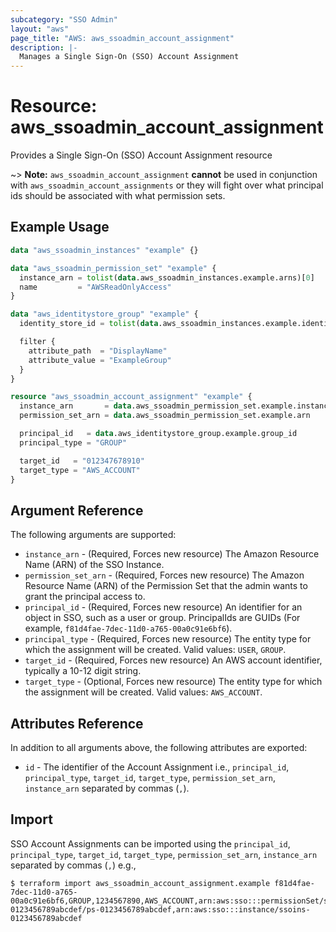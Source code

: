 ```yaml
---
subcategory: "SSO Admin"
layout: "aws"
page_title: "AWS: aws_ssoadmin_account_assignment"
description: |-
  Manages a Single Sign-On (SSO) Account Assignment
---
```


# Resource: aws_ssoadmin_account_assignment

Provides a Single Sign-On (SSO) Account Assignment resource

~> **Note:** `aws_ssoadmin_account_assignment` **cannot** be used in conjunction with `aws_ssoadmin_account_assignments` or they will fight over what principal ids should be associated with what permission sets.

## Example Usage

```terraform
data "aws_ssoadmin_instances" "example" {}

data "aws_ssoadmin_permission_set" "example" {
  instance_arn = tolist(data.aws_ssoadmin_instances.example.arns)[0]
  name         = "AWSReadOnlyAccess"
}

data "aws_identitystore_group" "example" {
  identity_store_id = tolist(data.aws_ssoadmin_instances.example.identity_store_ids)[0]

  filter {
    attribute_path  = "DisplayName"
    attribute_value = "ExampleGroup"
  }
}

resource "aws_ssoadmin_account_assignment" "example" {
  instance_arn       = data.aws_ssoadmin_permission_set.example.instance_arn
  permission_set_arn = data.aws_ssoadmin_permission_set.example.arn

  principal_id   = data.aws_identitystore_group.example.group_id
  principal_type = "GROUP"

  target_id   = "012347678910"
  target_type = "AWS_ACCOUNT"
}
```

## Argument Reference

The following arguments are supported:

* `instance_arn` - (Required, Forces new resource) The Amazon Resource Name (ARN) of the SSO Instance.
* `permission_set_arn` - (Required, Forces new resource) The Amazon Resource Name (ARN) of the Permission Set that the admin wants to grant the principal access to.
* `principal_id` - (Required, Forces new resource) An identifier for an object in SSO, such as a user or group. PrincipalIds are GUIDs (For example, `f81d4fae-7dec-11d0-a765-00a0c91e6bf6`).
* `principal_type` - (Required, Forces new resource) The entity type for which the assignment will be created. Valid values: `USER`, `GROUP`.
* `target_id` - (Required, Forces new resource) An AWS account identifier, typically a 10-12 digit string.
* `target_type` - (Optional, Forces new resource) The entity type for which the assignment will be created. Valid values: `AWS_ACCOUNT`.

## Attributes Reference

In addition to all arguments above, the following attributes are exported:

* `id` - The identifier of the Account Assignment i.e., `principal_id`, `principal_type`, `target_id`, `target_type`, `permission_set_arn`, `instance_arn` separated by commas (`,`).

## Import

SSO Account Assignments can be imported using the `principal_id`, `principal_type`, `target_id`, `target_type`, `permission_set_arn`, `instance_arn` separated by commas (`,`) e.g.,

```
$ terraform import aws_ssoadmin_account_assignment.example f81d4fae-7dec-11d0-a765-00a0c91e6bf6,GROUP,1234567890,AWS_ACCOUNT,arn:aws:sso:::permissionSet/ssoins-0123456789abcdef/ps-0123456789abcdef,arn:aws:sso:::instance/ssoins-0123456789abcdef
```
